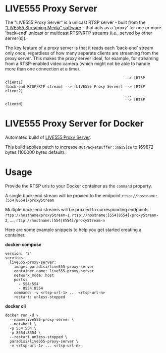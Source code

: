 # LIVE555 Proxy Server
The "LIVE555 Proxy Server" is a unicast RTSP server - built from the ["LIVE555 Streaming Media" software](http://www.live555.com/liveMedia/) - that acts as a 'proxy' for one or more 'back-end' unicast or multicast RTSP/RTP streams (i.e., served by other server(s)).

The key feature of a proxy server is that it reads each 'back-end' stream only once, regardless of how many separate clients are streaming from the proxy server. This makes the proxy server ideal, for example, for streaming from a RTSP-enabled video camera (which might not be able to handle more than one connection at a time).
```
                                                      --> [RTSP client1]
[back-end RTSP/RTP stream] --> [LIVE555 Proxy Server] --> [RTSP client2]
                                                      ...
                                                      --> [RTSP clientN]
```

# LIVE555 Proxy Server for Docker
Automated build of [LIVE555 Proxy Server](http://www.live555.com/proxyServer/).

This build applies patch to increase ```OutPacketBuffer::maxSize``` to 169872 bytes (100000 bytes default).

# Usage
Provide the RTSP urls to your Docker container as the ```command``` property.

A single back-end stream will be proxied to the endpoint ```rtsp://hostname:[554|8554]/proxyStream```

Multiple back-end streams will be proxied to corresponding endpoints ```rtsp://hostname/proxyStream-1```, ```rtsp://hostname:[554|8554]/proxyStream-2```, ..., ```rtsp://hostname:[554|8554]/proxyStream-n```

Here are some example snippets to help you get started creating a container.

**docker-compose**
```
version: '2'
services:
  live555-proxy-server:
    image: paradisi/live555-proxy-server
    container_name: live555-proxy-server
    network_mode: host
    ports:
      - 554:554
      - 8554:8554
    command: -v <rtsp-url-1> ... <rtsp-url-n>
    restart: unless-stopped
```

**docker cli**
```
docker run -d \
  --name=live555-proxy-server \
  --net=host \
  -p 554:554 \
  -p 8554:8554 \
  --restart unless-stopped \
  paradisi/live555-proxy-server \
  -v <rtsp-url-1> ... <rtsp-url-n>
  ```
